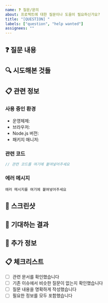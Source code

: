 ```yaml
---
name: ❓ 질문/문의
about: 프로젝트에 대한 질문이나 도움이 필요하신가요?
title: "[QUESTION] "
labels: ["question", "help wanted"]
assignees: ""
---
```


## ❓ 질문 내용

<!-- 질문하실 내용을 명확하게 작성해주세요 -->

## 🔍 시도해본 것들

<!-- 이미 시도해본 해결책이나 방법이 있다면 설명해주세요 -->

## 📋 관련 정보

### 사용 중인 환경

- 운영체제:
- 브라우저:
- Node.js 버전:
- 패키지 매니저:

### 관련 코드

<!-- 질문과 관련된 코드가 있다면 여기에 추가해주세요 -->

```javascript
// 관련 코드를 여기에 붙여넣어주세요
```

### 에러 메시지

<!-- 에러가 발생한다면 에러 메시지를 여기에 추가해주세요 -->

```
에러 메시지를 여기에 붙여넣어주세요
```

## 📸 스크린샷

<!-- 문제 상황을 설명하는 스크린샷이 있다면 추가해주세요 -->

## 🎯 기대하는 결과

<!-- 어떤 결과를 원하시는지 설명해주세요 -->

## 📝 추가 정보

<!-- 질문과 관련된 추가 정보나 컨텍스트를 여기에 추가해주세요 -->

## 📋 체크리스트

- [ ] 관련 문서를 확인했습니다
- [ ] 기존 이슈에서 비슷한 질문이 없는지 확인했습니다
- [ ] 질문 내용을 명확하게 작성했습니다
- [ ] 필요한 정보를 모두 포함했습니다

